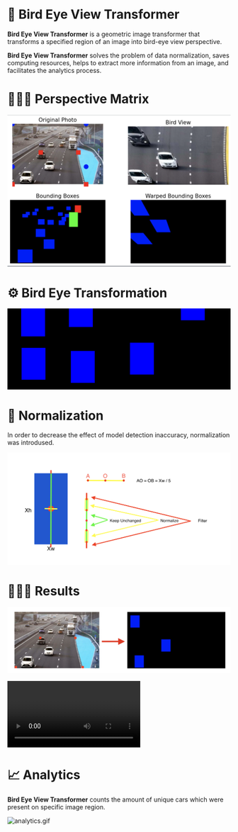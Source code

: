 # 🦅 Bird Eye View Transformer

**Bird Eye View Transformer** is a geometric image transformer that transforms a specified region of an image into bird-eye view perspective. 

**Bird Eye View Transformer** solves the problem of data normalization, saves computing resources, helps to extract more information from an image, and facilitates the analytics process.


# 👩🏻‍🔬 Perspective Matrix

![matrix](media/experiment.png)


# ⚙️ Bird Eye Transformation

![bird_view](media/bird_view.gif)


# 🧬 Normalization

In order to decrease the effect of model detection inaccuracy, normalization was introdused.

![normalization](media/normalization.png)

# 🧑🏻‍🏫 Results

![frame_res](media/frame_res.png)

![bird_viewV2](media/bird_viewV2.mp4)


# 📈 Analytics

**Bird Eye View Transformer** counts the amount of unique cars which were present on specific image region. 

![analytics.gif](experiments/analytics.gif)
